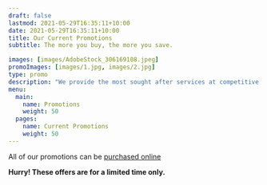 ```yaml
---
draft: false
lastmod: 2021-05-29T16:35:11+10:00
date: 2021-05-29T16:35:11+10:00
title: Our Current Promotions
subtitle: The more you buy, the more you save.

images: [images/AdobeStock_306169108.jpeg]
promoImages: [images/1.jpg, images/2.jpg]
type: promo
description: "We provide the most sought after services at competitive prices. "
menu:
  main:
    name: Promotions
    weight: 50
  pages:
    name: Current Promotions
    weight: 50
---
```

All of our promotions can be <a href= "/prices">purchased online</a>

**Hurry! These offers are for a limited time only.**
